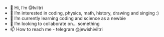 - 👋 Hi, I’m @Iviltri
- 👀 I’m interested in coding, physics, math, history, drawing and singing :)
- 🌱 I’m currently learning coding and science as a newbie
- 💞️ I’m looking to collaborate on... something
- 📫 How to reach me - telegram @jewishiviltri

<!---
Iviltri/Iviltri is a ✨ special ✨ repository because its `README.md` (this file) appears on your GitHub profile.
You can click the Preview link to take a look at your changes.
--->
